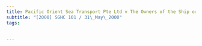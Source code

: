 ```yaml
---
title: Pacific Orient Sea Transport Pte Ltd v The Owners of the Ship or Vessel 'Ever Wealthy' 
subtitle: "[2000] SGHC 101 / 31\_May\_2000"
tags:


---
```


